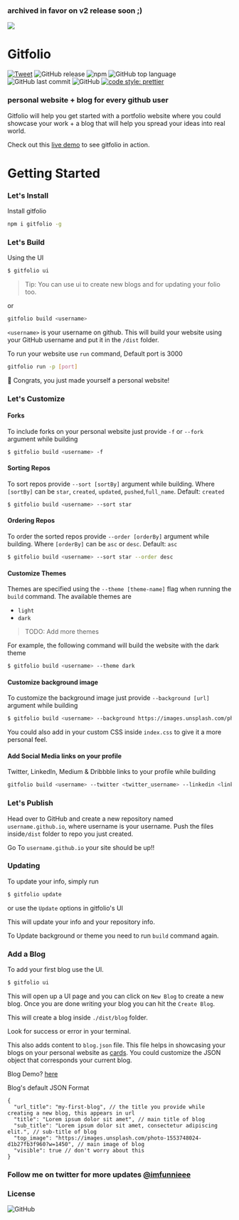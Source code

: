 ### archived in favor on v2 release soon ;)

<img src="https://i.imgur.com/eA6clZr.png">

# Gitfolio 
[![Tweet](https://img.shields.io/twitter/url/https/shields.io.svg?style=social)](https://twitter.com/intent/tweet?text=personal%20website%20and%20a%20blog%20for%20every%20github%20user%20@imfunnieee%20&url=https://github.com/imfunniee/gitfolio) ![GitHub release](https://img.shields.io/github/release/imfunniee/gitfolio.svg?style=popout-square) ![npm](https://img.shields.io/npm/dm/gitfolio.svg?style=popout-square) ![GitHub top language](https://img.shields.io/github/languages/top/imfunniee/gitfolio.svg?style=popout-square) ![GitHub last commit](https://img.shields.io/github/last-commit/imfunniee/gitfolio.svg?style=popout-square) ![GitHub](https://img.shields.io/github/license/imfunniee/gitfolio.svg?style=popout-square) [![code style: prettier](https://img.shields.io/badge/code_style-prettier-ff69b4.svg?style=flat-square)](https://github.com/prettier/prettier)

### personal website + blog for every github user

Gitfolio will help you get started with a portfolio website where you could showcase your work + a blog that will help you spread your ideas into real world.

Check out this [live demo](https://imfunniee.github.io/gitfolio/) to see gitfolio in action.

# Getting Started

### Let's Install

Install gitfolio

```sh
npm i gitfolio -g
```

### Let's Build

Using the UI

```sh
$ gitfolio ui
```

> Tip: You can use ui to create new blogs and for updating your folio too.

or

```sh
gitfolio build <username>
```

`<username>` is your username on github. This will build your website using your GitHub username and put it in the `/dist` folder.

To run your website use `run` command, Default port is 3000

```sh
gitfolio run -p [port]
```

🎉 Congrats, you just made yourself a personal website!

### Let's Customize

#### Forks

To include forks on your personal website just provide `-f` or `--fork` argument while building

```sh
$ gitfolio build <username> -f
```

#### Sorting Repos

To sort repos provide `--sort [sortBy]` argument while building. Where `[sortBy]` can be `star`, `created`, `updated`, `pushed`,`full_name`. Default: `created`

```sh
$ gitfolio build <username> --sort star
```

#### Ordering Repos

To order the sorted repos provide `--order [orderBy]` argument while building. Where `[orderBy]` can be `asc` or `desc`. Default: `asc`

```sh
$ gitfolio build <username> --sort star --order desc
```

#### Customize Themes

Themes are specified using the `--theme [theme-name]` flag when running the `build` command. The available themes are

- `light`
- `dark`

> TODO: Add more themes

For example, the following command will build the website with the dark theme

```sh
$ gitfolio build <username> --theme dark
```

#### Customize background image

To customize the background image just provide `--background [url]` argument while building

```sh
$ gitfolio build <username> --background https://images.unsplash.com/photo-1557277770-baf0ca74f908?w=1634
```

You could also add in your custom CSS inside `index.css` to give it a more personal feel.

#### Add Social Media links on your profile

Twitter, LinkedIn, Medium & Dribbble links to your profile while building

```sh
gitfolio build <username> --twitter <twitter_username> --linkedin <linkedin_username> --medium <medium_username> --dribbble <dribbble_username>
```

### Let's Publish

Head over to GitHub and create a new repository named `username.github.io`, where username is your username. Push the files inside`/dist` folder to repo you just created.

Go To `username.github.io` your site should be up!!

### Updating

To update your info, simply run

```sh
$ gitfolio update
```

or use the `Update` options in gitfolio's UI

This will update your info and your repository info.

To Update background or theme you need to run `build` command again.

### Add a Blog

To add your first blog use the UI.

```sh
$ gitfolio ui
```

This will open up a UI page and you can click on `New Blog` to create a new blog. Once you are done writing your blog you can hit the `Create Blog`.

This will create a blog inside `./dist/blog` folder.

Look for success or error in your terminal.

This also adds content to `blog.json` file. This file helps in showcasing your blogs on your personal website as [cards](https://imfunniee.github.io/gitfolio/#blog_section). You could customize the JSON object that corresponds your current blog.

Blog Demo? [here](https://imfunniee.github.io/gitfolio/blog/my-first-post/)

Blog's default JSON Format

```
{
  "url_title": "my-first-blog", // the title you provide while creating a new blog, this appears in url
  "title": "Lorem ipsum dolor sit amet", // main title of blog
  "sub_title": "Lorem ipsum dolor sit amet, consectetur adipiscing elit.", // sub-title of blog
  "top_image": "https://images.unsplash.com/photo-1553748024-d1b27fb3f960?w=1450", // main image of blog
  "visible": true // don't worry about this
}
```

### Follow me on twitter for more updates [@imfunnieee](https://twitter.com/imfunnieee)

### License

![GitHub](https://img.shields.io/github/license/imfunniee/gitfolio.svg?style=popout-square)
